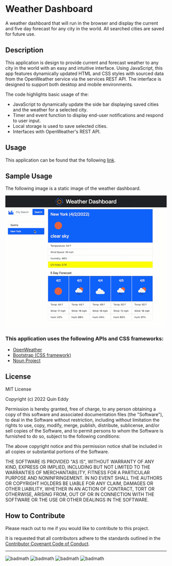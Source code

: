# Weather Dashboard
A weather dashboard that will run in the browser and display the current and five day forecast for any city in the world. All searched cities are saved for future use. 

## Description
This application is design to provide current and forecast weather to any city in the world with an easy and intuitive interface. Using JavaScript, this app features dynamically updated HTML and CSS styles with sourced data from the OpenWeather service via the services REST API. The interface is designed to support both desktop and mobile environments. 


 The code highlights basic usage of the:
- JavaScript to dynamically update the side bar displaying saved cities and the weather for a selected city.
- Timer and event function to display end-user notifications and respond to user input. 
- Local storage is used to save selected cities. 
- Interfaces with OpenWeather's REST API.

## Usage

This application can be found that the following [link](https://qkeddy.github.io/weather-dashboard/).

## Sample Usage

The following image is a static image of the weather dashboard.

![alt text](./assets/images/weather-dashboard-demo.gif)

### This application uses the following APIs and CSS frameworks:

* [OpenWeather](https://openweathermap.org/)
* [Bootstrap (CSS framework)](https://getbootstrap.com/)
* [Noun Project](https://thenounproject.com/)

## License

MIT License

Copyright (c) 2022 Quin Eddy

Permission is hereby granted, free of charge, to any person obtaining a copy
of this software and associated documentation files (the "Software"), to deal
in the Software without restriction, including without limitation the rights
to use, copy, modify, merge, publish, distribute, sublicense, and/or sell
copies of the Software, and to permit persons to whom the Software is
furnished to do so, subject to the following conditions:

The above copyright notice and this permission notice shall be included in all
copies or substantial portions of the Software.

THE SOFTWARE IS PROVIDED "AS IS", WITHOUT WARRANTY OF ANY KIND, EXPRESS OR
IMPLIED, INCLUDING BUT NOT LIMITED TO THE WARRANTIES OF MERCHANTABILITY,
FITNESS FOR A PARTICULAR PURPOSE AND NONINFRINGEMENT. IN NO EVENT SHALL THE
AUTHORS OR COPYRIGHT HOLDERS BE LIABLE FOR ANY CLAIM, DAMAGES OR OTHER
LIABILITY, WHETHER IN AN ACTION OF CONTRACT, TORT OR OTHERWISE, ARISING FROM,
OUT OF OR IN CONNECTION WITH THE SOFTWARE OR THE USE OR OTHER DEALINGS IN THE
SOFTWARE.


## How to Contribute

Please reach out to me if you would like to contribute to this project.

It is requested that all contributors adhere to the standards outlined in the [Contributor Covenant Code of Conduct](https://www.contributor-covenant.org/version/2/1/code_of_conduct/).

---
![badmath](https://img.shields.io/github/issues/qkeddy/weather-dashboard)
![badmath](https://img.shields.io/github/last-commit/qkeddy/weather-dashboard)
![badmath](https://img.shields.io/github/languages/count/qkeddy/weather-dashboard)
![badmath](https://img.shields.io/github/languages/top/qkeddy/weather-dashboard)

